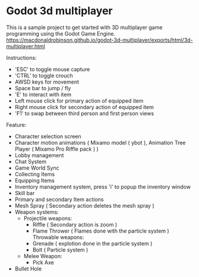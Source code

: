 # Godot 3d multiplayer

This is a sample project to get started with 3D multiplayer game programming using the Godot Game Engine. https://macdonaldrobinson.github.io/godot-3d-multiplayer/exports/html/3d-multiplayer.html

Instructions:
  - 'ESC' to toggle mouse capture
  - 'CTRL' to toggle crouch
  - AWSD keys for movement
  - Space bar to jump / fly
  - 'E' to interact with item
  - Left mouse click for primary action of equipped item
  - Right mouse click  for secondary action  of equipped item
  - 'F1' to swap between third person and first person views

Feature:
  - Character selection screen
  - Character motion animations ( Mixamo model ( ybot ),  Animation Tree Player ( Mixamo Pro Riffle pack ) )
  - Lobby management
  - Chat System
  - Game World Sync  
  - Collecting Items
  - Equipping Items
  - Inventory management system, press 'i' to popup the inventory window
  - Skill bar
  - Primary and secondary Item actions  
  - Mesh Spray ( Secondary action deletes the mesh spray )
  - Weapon systems:
    - Projectile weapons:   
      - Riffle ( Secondary action is zoom )
      - Flame Thrower ( Flames done with the particle system )    
    Throwable weapons:
      - Grenade ( explotion done in the particle system )
      - Bolt ( Particle system )
    - Melee Weapon:
      - Pick Axe   
  - Bullet Hole
